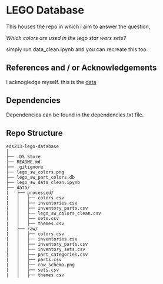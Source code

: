 # LEGO Database

This houses the repo in which i aim to answer the question, 

*Which colors are used in the lego star wars sets?*

simply run data_clean.ipynb and you can recreate this too.

## References and / or Acknowledgements

I acknogledge myself. this is the [data](https://www.kaggle.com/datasets/rtatman/lego-database?select=colors.csv)

## Dependencies
Dependencies can be found in the dependencies.txt file.

## Repo Structure
```
eds213-lego-database
│
├── .DS_Store                                           
├── README.md                                            
├── .gitignore
├── lego_sw_colors.png
├── lego_sw_part_colors.db
├── lego_sw_data_clean.ipynb
├── data/              
|   ├── processed/              
|   │   ├── colors.csv
|   │   ├── inventories.csv
|   │   ├── inventory_parts.csv
|   │   ├── lego_sw_colors_clean.csv
|   │   ├── sets.csv
|   │   ├── themes.csv
|   ├── raw/              
|   │   ├── colors.csv
|   │   ├── inventories.csv
|   │   ├── inventory_parts.csv
|   │   ├── inventory_sets.csv
|   │   ├── part_categories.csv
|   │   ├── parts.csv
|   │   ├── raw_schema.png
|   │   ├── sets.csv
|   │   ├── themes.csv
```
